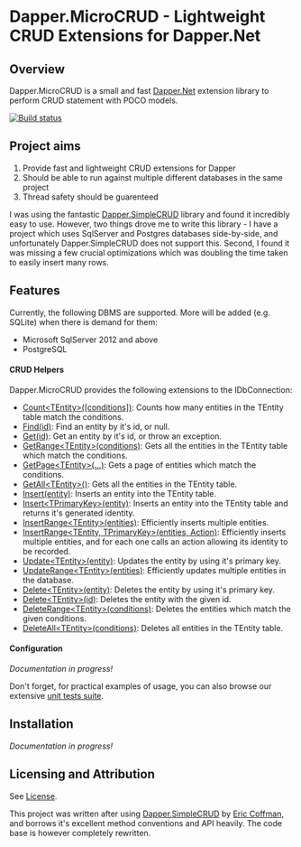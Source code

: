 # Dapper.MicroCRUD - Lightweight CRUD Extensions for Dapper.Net
## Overview

Dapper.MicroCRUD is a small and fast [Dapper.Net](https://github.com/StackExchange/dapper-dot-net) extension library to perform CRUD statement with POCO models.

[![Build status](https://ci.appveyor.com/api/projects/status/1jwpeo49kmmlv9jr/branch/master?svg=true)](https://ci.appveyor.com/project/berkeleybross/dapper-microcrud/branch/master)

## Project aims

1. Provide fast and lightweight CRUD extensions for Dapper
2. Should be able to run against multiple different databases in the same project
3. Thread safety should be guarenteed

I was using the fantastic [Dapper.SimpleCRUD](https://github.com/ericdc1/Dapper.SimpleCRUD) library and found it incredibly easy to use. However, two things drove me to write this library - I have a project which uses SqlServer and Postgres databases side-by-side, and unfortunately Dapper.SimpleCRUD does not support this. Second, I found it was missing a few crucial optimizations which was doubling the time taken to easily insert many rows.

## Features
Currently, the following DBMS are supported. More will be added (e.g. SQLite) when there is demand for them:

- Microsoft SqlServer 2012 and above
- PostgreSQL

#### CRUD Helpers
Dapper.MicroCRUD provides the following extensions to the IDbConnection:

- [Count&lt;TEntity&gt;([conditions])](documentation/Count.md): Counts how many entities in the TEntity table match the conditions.
- [Find(id)](documentation/Find.md): Find an entity by it's id, or null.
- [Get(id)](documentation/Find.md): Get an entity by it's id, or throw an exception.
- [GetRange&lt;TEntity&gt;(conditions)](documentation/GetRange.md): Gets all the entities in the TEntity table which match the conditions.
- [GetPage&lt;TEntity&gt;(...)](documentation/GetPage.md): Gets a page of entities which match the conditions.
- [GetAll&lt;TEntity&gt;()](documentation/GetRange.md): Gets all the entities in the TEntity table.
- [Insert(entity)](documentation/Insert.md): Inserts an entity into the TEntity table.
- [Insert&lt;TPrimaryKey&gt;(entity)](documentation/Insert.md): Inserts an entity into the TEntity table and returns it's generated identity.
- [InsertRange&lt;TEntity&gt;(entities)](documentation/InsertRange.md): Efficiently inserts multiple entities.
- [InsertRange&lt;TEntity, TPrimaryKey&gt;(entities, Action)](documentation/InsertRange.md): Efficiently inserts multiple entities, and for each one calls an action allowing its identity to be recorded.
- [Update&lt;TEntity&gt;(entity)](documentation/Update.md): Updates the entity by using it's primary key.
- [UpdateRange&lt;TEntity&gt;(entities)](documentation/Update.md): Efficiently updates multiple entities in the database.
- [Delete&lt;TEntity&gt;(entity)](documentation/Delete.md): Deletes the entity by using it's primary key.
- [Delete&lt;TEntity&gt;(id)](documentation/Delete.md): Deletes the entity with the given id.
- [DeleteRange&lt;TEntity&gt;(conditions)](documentation/DeleteRange.md): Deletes the entities which match the given conditions.
- [DeleteAll&lt;TEntity&gt;(conditions)](documentation/DeleteRange.md): Deletes all entities in the TEntity table.

#### Configuration
*Documentation in progress!*

Don't forget, for practical examples of usage, you can also browse our extensive [unit tests suite](Dapper.MicroCRUD.Tests).

## Installation
*Documentation in progress!*

## Licensing and Attribution
See [License](License).

This project was written after using [Dapper.SimpleCRUD](https://github.com/ericdc1/Dapper.SimpleCRUD) by [Eric Coffman](https://github.com/ericdc1), and borrows it's excellent method conventions and API heavily. The code base is however completely rewritten.